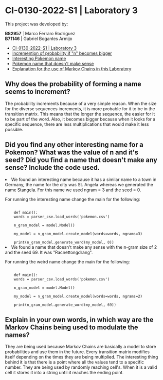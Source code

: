 # CI-0130-2022-S1 | Laboratory 3

This project was developed by:

**B82957** | Marco Ferraro Rodriguez <br>
**B71146** | Gabriel Bogantes Armijo

- [CI-0130-2022-S1 | Laboratory 3](#ci-0130-2022-s1--laboratory-2)
- [Incremention of probability if "n" becomes bigger](#why-does-the-probability-of-forming-a-name-seems-to-increment)
- [Interesting Pokemon name](#did-you-find-any-other-interesting-name-for-a-pokemon-what-was-the-value-of-n-and-its-seed-did-you-find-a-name-that-doesnt-make-any-sense-include-the-code-used)
- [Pokemon name that doesn't make sense](#did-you-find-any-other-interesting-name-for-a-pokemon-what-was-the-value-of-n-and-its-seed-did-you-find-a-name-that-doesnt-make-any-sense-include-the-code-used)
- [Explanation for the use of Markov Chains in this Laboratory](#explain-in-your-own-words-in-which-way-are-the-markov-chains-being-used-to-modulate-the-names)

## Why does the probability of forming a name seems to increment?

<p>The probability increments because of a very simple reason. When the size for the diverse sequences increments, it is more probable for it to be in the transition matrix. This means that the longer the sequence, the easier for it to be part of the word. Also, it becomes bigger because when it looks for a specific sequence, there are less multiplications that would make it less possible.</p>

## Did you find any other interesting name for a Pokemon? What was the value of n and it's seed? Did you find a name that doesn't make any sense? Include the code used. 

<li>We found an interesting name because it has a similar name to a town in Germany, the name for the city was St. Angela whereas we generated the name Stangela. For this name we used ngram = 3 and the seed = 0.  </li>

<p>For running the interesting name change the main for the following:</p>
<code>
    def main():
    words = parser_csv.load_words('pokemon.csv')<br>
    n_gram_model = model.Model()<br>
    my_model = n_gram_model.create_model(words=words, ngrams=3)<br>
    print(n_gram_model.generate_word(my_model, 0))
</code>


<li>We found a name that doesn't make any sense with the n-gram size of 2 and the seed 69. It was "Racnettongdrang". </li>

<p>For running the weird name change the main for the following:</p>
<code>
    def main():
    words = parser_csv.load_words('pokemon.csv')<br>
    n_gram_model = model.Model()<br>
    my_model = n_gram_model.create_model(words=words, ngrams=2)<br>
    print(n_gram_model.generate_word(my_model, 69))
</code>


## Explain in your own words, in which way are the Markov Chains being used to modulate the names?

<p>They are being used because Markov Chains are basically a model to store probabilities and use them in the future. Every transition matrix modifies itself depending on the times they are being multiplied. The interesting thing behind it is that there is a point where all the values tend to a specific number. They are being used by randomly reaching cell's. When it is a valid cell it stores it into a string until it reaches the ending point.</p>
